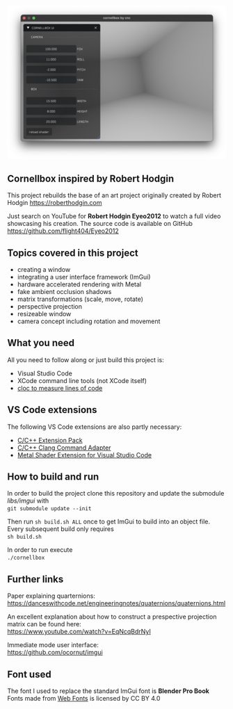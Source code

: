 ![](res/demo.png)

## Cornellbox inspired by Robert Hodgin
This project rebuilds the base of an art project originally created by Robert Hodgin https://roberthodgin.com

Just search on YouTube for **Robert Hodgin Eyeo2012** to watch a full video showcasing his creation. The source code is available on GitHub https://github.com/flight404/Eyeo2012

## Topics covered in this project
- creating a window
- integrating a user interface framework (ImGui)
- hardware accelerated rendering with Metal
- fake ambient occlusion shadows
- matrix transformations (scale, move, rotate)
- perspective projection
- resizeable window
- camera concept including rotation and movement

## What you need

All you need to follow along or just build this project is:

- Visual Studio Code
- XCode command line tools (not XCode itself)
- [cloc to measure lines of code](https://formulae.brew.sh/formula/cloc)

## VS Code extensions   

The following VS Code extensions are also partly necessary:

- [C/C++ Extension Pack](https://marketplace.visualstudio.com/items?itemName=ms-vscode.cpptools-extension-pack)
- [C/C++ Clang Command Adapter](https://marketplace.visualstudio.com/items?itemName=mitaki28.vscode-clang)
- [Metal Shader Extension for Visual Studio Code](https://marketplace.visualstudio.com/items?itemName=doublebuffer.metal-shader)

## How to build and run

In order to build the project clone this repository and update the submodule *libs/imgui* with<br>
```git submodule update --init```<br>

Then run ```sh build.sh ALL``` once to get ImGui to build into an object file. Every subsequent build only requires<br>
```sh build.sh``` <br>

In order to run execute <br>
```./cornellbox```

## Further links

Paper explaining quarternions:
https://danceswithcode.net/engineeringnotes/quaternions/quaternions.html

An excellent explanation about how to construct a prespective projection matrix can be found here:<br>
https://www.youtube.com/watch?v=EqNcqBdrNyI

Immediate mode user interface:<br>
https://github.com/ocornut/imgui

## Font used

The font I used to replace the standard ImGui font is **Blender Pro Book**<br>
Fonts made from <a href="http://www.onlinewebfonts.com">Web Fonts</a> is licensed by CC BY 4.0